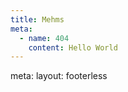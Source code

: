 ```yaml
---
title: Mehms
meta:
  - name: 404
    content: Hello World
---
```


<route lang="yaml">
meta:
  layout: footerless
</route>

<MehmsToolbar show-search show-category show-order />
<MehmsGalleryJson show-footer class="mt-4" />
